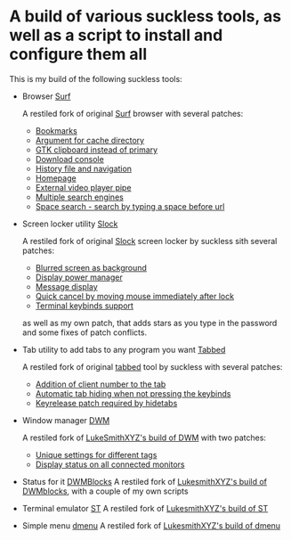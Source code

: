 A build of various suckless tools, as well as a script to install and configure them all
===

This is my build of the following suckless tools:

* Browser [Surf](surf)

    A restiled fork of original [Surf](http://surf.suckless.org/) browser with several
    patches:

    * [Bookmarks](http://surf.suckless.org/patches/bookmarking/)
    * [Argument for cache directory](http://surf.suckless.org/patches/cachedir/)
    * [GTK clipboard instead of primary](http://surf.suckless.org/patches/clipboard-instead-of-primary/)
    * [Download console](http://surf.suckless.org/patches/dlconsole/)
    * [History file and navigation](http://surf.suckless.org/patches/history/)
    * [Homepage](http://surf.suckless.org/patches/homepage/)
    * [External video player pipe](http://surf.suckless.org/patches/playexternal/)
    * [Multiple search engines](http://surf.suckless.org/patches/searchengines/)
    * [Space search - search by typing a space before url](http://surf.suckless.org/patches/spacesearch/)

* Screen locker utility [Slock](slock)

    A restiled fork of original [Slock](http://tools.suckless.org/slock/) screen 
    locker by suckless sith several patches:

    * [Blurred screen as background](http://tools.suckless.org/slock/patches/blur-pixelated-screen/)
    * [Display power manager](http://tools.suckless.org/slock/patches/dpms/)
    * [Message display](http://tools.suckless.org/slock/patches/message/)
    * [Quick cancel by moving mouse immediately after lock](http://tools.suckless.org/slock/patches/quickcancel/)
    * [Terminal keybinds support](http://tools.suckless.org/slock/patches/quickcancel/)

    as well as my own patch, that adds stars as you type in the password and 
    some fixes of patch conflicts.

* Tab utility to add tabs to any program you want [Tabbed](tabbed)

    A restiled fork of original [tabbed](http://tools.suckless.org/tabbed/) tool by suckless with several patches:

    * [Addition of client number to the tab](http://tools.suckless.org/tabbed/patches/clientnumber/)
    * [Automatic tab hiding when not pressing the keybinds](http://tools.suckless.org/tabbed/patches/hidetabs/)
    * [Keyrelease patch required by hidetabs](http://tools.suckless.org/tabbed/patches/keyrelease/)
 
* Window manager [DWM](dwm)

    A restiled fork of [LukeSmithXYZ's build of DWM](https://github.com/LukeSmithxyz/dwm) with two patches:

    * [Unique settings for different tags](http://dwm.suckless.org/patches/pertag/)
    * [Display status on all connected monitors](http://dwm.suckless.org/patches/statusallmons/)

* Status for it [DWMBlocks](dwmblocks)
    A restiled fork of [LukesmithXYZ's build of DWMblocks](https://github.com/lukesmithxyz/dwmblocks), with a couple of my own scripts

* Terminal emulator [ST](st)
    A restiled fork of [LukesmithXYZ's build of ST](https://github.com/LukeSmithxyz/st)

* Simple menu [dmenu](dmenu)
    A restiled fork of [LukesmithXYZ's build of dmenu](https://github.com/LukeSmithxyz/dmenu)
